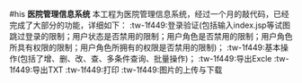 #his
**医院管理信息系统**
本工程为医院管理信息系统，经过一个月的敲代码，已经完成了大部分的功能，详细如下：
:tw-1f449:登录验证(包括输入index.jsp等试图跳过登录的限制；用户状态是否禁用的限制；用户角色是否禁用的限制；用户角色所具有权限的限制；用户角色所拥有的权限是否禁用的限制)；
:tw-1f449:基本操作(包括了增、删、改、查、多条件查询、批量操作)；
:tw-1f449:导出Excle
:tw-1f449:导出TXT
:tw-1f449:打印
:tw-1f449:图片的上传与下载